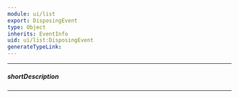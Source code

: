 ```yaml
---
module: ui/list
export: DisposingEvent
type: Object
inherits: EventInfo
uid: ui/list:DisposingEvent
generateTypeLink: 
---
```

---
##### shortDescription
<!-- Description goes here -->

---
<!-- Description goes here -->